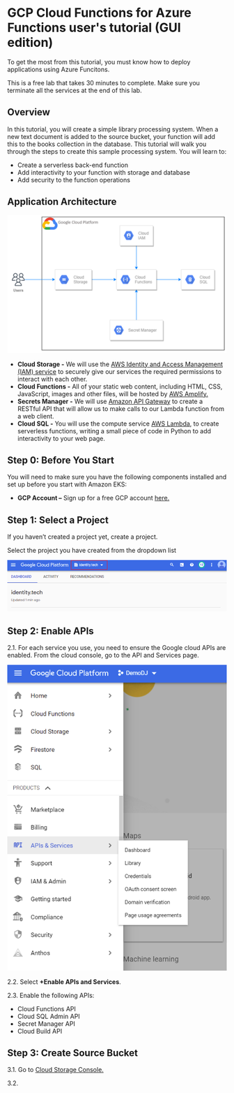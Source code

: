 # GCP Cloud Functions for Azure Functions user's tutorial (GUI edition)

To get the most from this tutorial, you must know how to deploy applications using Azure Funcitons. 

This is a free lab that takes 30 minutes to complete. Make sure you terminate all the services at the end of this lab. 

## Overview

In this tutorial, you will create a simple library processing system. When a new text document is added to the source bucket, your function will add this to the books collection in the database.
This tutorial will walk you through the steps to create this sample processing system. You will learn to:
- Create a serverless back-end function
- Add interactivity to your function with storage and database
- Add security to the function operations

## Application Architecture

![Architecture Diagram](./screenshots/001.PNG)

- **Cloud Storage -** We will use the [AWS Identity and Access Management (IAM) service](https://docs.aws.amazon.com/IAM/latest/UserGuide/introduction.html) to securely give our services the required permissions to interact with each other.
- **Cloud Functions -** All of your static web content, including HTML, CSS, JavaScript, images and other files, will be hosted by [AWS Amplify.](https://docs.aws.amazon.com/amplify/latest/userguide/welcome.html)
- **Secrets Manager -** We will use [Amazon API Gateway](https://docs.aws.amazon.com/apigateway/latest/developerguide/welcome.html) to create a RESTful API that will allow us to make calls to our Lambda function from a web client.
- **Cloud SQL -** You will use the compute service [AWS Lambda](https://docs.aws.amazon.com/lambda/latest/dg/welcome.html), to create serverless functions, writing a small piece of code in Python to add interactivity to your web page.

## Step 0: Before You Start

You will need to make sure you have the following components installed and set up before you start with Amazon EKS:

- **GCP Account –** Sign up for a free GCP account [here.](https://cloud.google.com/free/docs/gcp-free-tier)

## Step 1: Select a Project

If you haven’t created a project yet, create a project. 

Select the project you have created from the dropdown list

![image](./Screenshots/002.png)

## Step 2: Enable APIs

2.1. For each service you use, you need to ensure the Google cloud APIs are enabled. From the cloud console, go to the API and Services page.

![image](./Screenshots/003.PNG)

2.2. Select  **+Enable APIs and Services**.

2.3. Enable the following APIs:

- Cloud Functions API
- Cloud SQL Admin API
- Secret Manager API
- Cloud Build API

## Step 3: Create Source Bucket

3.1. Go to [Cloud Storage Console.](https://console.cloud.google.com/storage)

3.2. 

